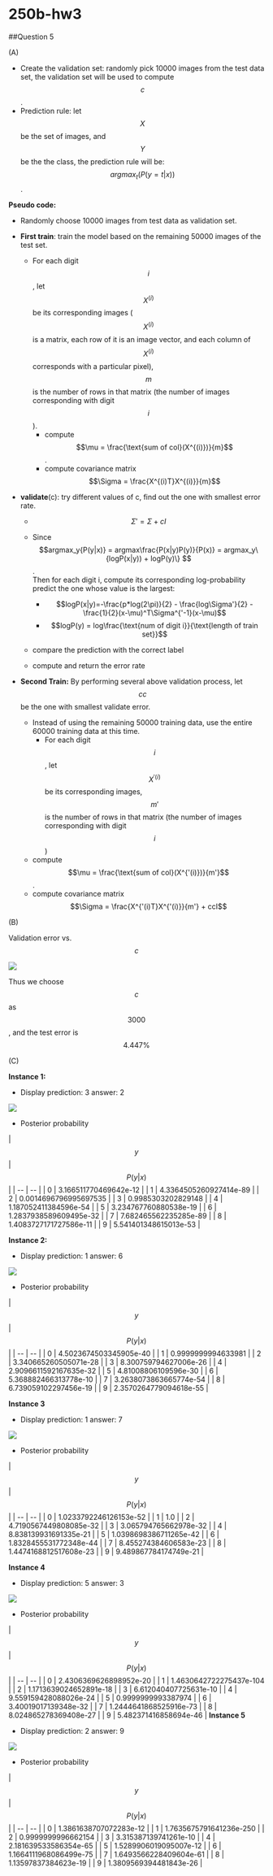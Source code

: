 # 250b-hw3

##Question 5

(A) 

* Create the validation set: randomly pick 10000 images from the test data set, the validation set will be used to compute $$c$$.
* Prediction rule: let $$X$$ be the set of images, and $$Y$$ be the the class, the prediction rule will be: $$argmax_t(P(y=t|x))$$.


**Pseudo code:**

* Randomly choose 10000 images from test data as validation set.
* **First train**: train the model based on the remaining 50000 images of the test set.
    * For each digit $$i$$, let $$X^{(i)}$$ be its corresponding images ($$X^{(i)}$$ is a matrix, each row of it is an image vector, and each column of $$X^{(i)}$$ corresponds with a particular pixel), $$m$$ is the number of rows in that matrix (the number of images corresponding with digit $$i$$).
        * compute $$\mu = \frac{\text{sum of col}(X^{(i)})}{m}$$.
        * compute covariance matrix $$\Sigma = \frac{X^{(i)T}X^{(i)}}{m}$$

* **validate**(c): try different values of c, find out the one with smallest error rate.
    * $$\Sigma' = \Sigma + cI$$
    * Since  
    $$argmax_y{P(y|x)} = argmax\frac{P(x|y)P(y)}{P(x)} = argmax_y\{logP(x|y)) + logP(y)\} $$.  
    Then for each digit i, compute its corresponding log-probability predict the one whose value is the largest:
        * $$logP(x|y)=-\frac{p*log(2\pi)}{2} - \frac{log\Sigma'}{2} - \frac{1}{2}(x-\mu)^T\Sigma^{'-1}(x-\mu)$$
        * $$logP(y) = log\frac{\text{num of digit i}}{\text{length of train set}}$$
        
    * compare the prediction with the correct label
    * compute and return the error rate



* **Second Train:** By performing several above validation process, let $$cc$$ be the one with smallest validate error.
    * Instead of using the remaining 50000 training data, use the entire 60000 training data at this time.
        * For each digit $$i$$, let $$X^{'(i)}$$ be its corresponding images, $$m'$$ is the number of rows in that matrix (the number of images corresponding with digit $$i$$)
    * compute $$\mu = \frac{\text{sum of col}(X^{'(i)})}{m'}$$.
    * compute covariance matrix $$\Sigma = \frac{X^{'(i)T}X^{'(i)}}{m'} + ccI$$

(B)

Validation error vs. $$c$$

![](Unknown-7)

Thus we choose $$c$$ as $$3000$$, and the test error is $$4.447\%$$

(C)

**Instance 1:**
* Display
prediction: 3
answer: 2


![](Unknown)

* Posterior probability

| $$y$$ | $$P(y|x)$$ |
| -- | -- |
| 0 | 3.166511770469642e-12 |
| 1 | 4.3364505260927414e-89 |
| 2 | 0.0014696796995697535 |
| 3 | 0.9985303202829148 |
| 4 | 1.187052411384596e-54 |
| 5 | 3.234767760880538e-19 |
| 6 | 1.2837938589609495e-32 |
| 7 | 7.682465562235285e-89 |
| 8 | 1.4083727171727586e-11 |
| 9 | 5.541401348615013e-53 |

 
**Instance 2:** 

* Display
prediction: 1
answer: 6

![](Unknown-3)

* Posterior probability

| $$y$$ | $$P(y|x)$$ |
| -- | -- |
| 0 | 4.5023674503345905e-40 |
| 1 | 0.9999999994633981 |
| 2 | 3.340665260505071e-28 |
| 3 | 8.300759794627006e-26 |
| 4 | 2.9096611592167635e-32 |
| 5 | 4.81008806109596e-30 |
| 6 | 5.368882466313778e-10 |
| 7 | 3.2638073863665774e-54 |
| 8 | 6.739059102297456e-19 |
| 9 | 2.3570264779094618e-55 |

**Instance 3**
* Display prediction: 1
answer: 7

![](Unknown-4)

* Posterior probability

| $$y$$ | $$P(y|x)$$ |
| -- | -- |
| 0 | 1.0233792246126153e-52 |
| 1 | 1.0 |
| 2 | 4.7190567449808085e-32 |
| 3 | 3.065794765662978e-32 |
| 4 | 8.838139931691335e-21 |
| 5 | 1.0398698386711265e-42 |
| 6 | 1.8328455531772348e-44 |
| 7 | 8.455274384606583e-23 |
| 8 | 1.4474168812517608e-23 |
| 9 | 9.489867784174749e-21 |

**Instance 4**
* Display 
prediction: 5
answer: 3

![](Unknown-8)

* Posterior probability

| $$y$$ | $$P(y|x)$$ |
| -- | -- |
| 0 | 2.4306369626898952e-20 |
| 1 | 1.4630642722275437e-104 |
| 2 | 1.1713639024652891e-18 |
| 3 | 6.612040407725631e-10 |
| 4 | 9.559159428088026e-24 |
| 5 | 0.9999999993387974 |
| 6 | 3.40019017139348e-32 |
| 7 | 1.2444641868525916e-73 |
| 8 | 8.024865278369408e-27 |
| 9 | 5.482371416858694e-46 |
**Instance 5**

* Display 
prediction: 2
answer: 9

![](Unknown-6)
* Posterior probability

| $$y$$ | $$P(y|x)$$ |
| -- | -- |
| 0 | 1.3861638707072283e-12 |
| 1 | 1.7635675791641236e-250 |
| 2 | 0.9999999996662154 |
| 3 | 3.315387139741261e-10 |
| 4 | 2.181639533586354e-65 |
| 5 | 1.5289906019095007e-12 |
| 6 | 1.1664111968086499e-75 |
| 7 | 1.6493566228409604e-61 |
| 8 | 1.13597837384623e-19 |
| 9 | 1.3809569394481843e-26 |